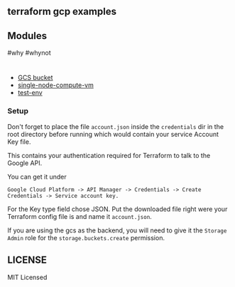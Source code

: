 ## terraform gcp examples
## Modules
#why
#whynot
#
- [GCS bucket](https://github.com/tasdikrahman/terraform-gcp-examples/tree/master/gcs-bucket/)
- [single-node-compute-vm](https://github.com/tasdikrahman/terraform-gcp-examples/tree/master/single-and-multi-node-compute-vm)
- [test-env](https://github.com/tasdikrahman/terraform-gcp-examples/tree/master/test-env/)

### Setup ######################################################

Don't forget to place the file `account.json` inside the `credentials` dir in the root directory before running which would contain your service Account Key file.

This contains your authentication required for Terraform to talk to the Google API.

You can get it under 

`Google Cloud Platform -> API Manager -> Credentials -> Create Credentials -> Service account key.`

For the Key type field chose JSON. Put the downloaded file right were your Terraform config file is and name it `account.json`.

If you are using the gcs as the backend, you will need to give it the `Storage Admin` role for the `storage.buckets.create` permission.

## LICENSE

MIT Licensed

